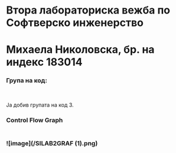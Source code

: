 # Втора лабораториска вежба по Софтверско инженерство
# Михаела Николовска, бр. на индекс 183014
 <h3>Група на код:</h3><br>
 <p>Ја добив групата на код 3.<p>
<h3>Control Flow Graph<h3> <br>
![image](/SILAB2GRAF (1).png)
